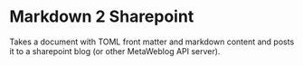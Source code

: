 # Markdown 2 Sharepoint

Takes a document with TOML front matter and markdown content and posts it to a sharepoint blog (or other MetaWeblog API server).